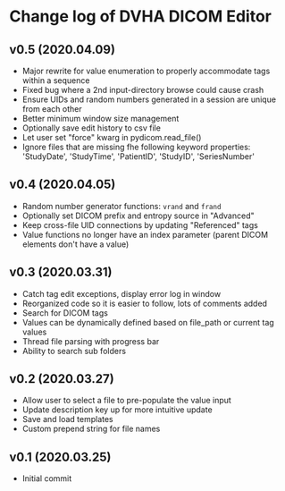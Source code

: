 # Change log of DVHA DICOM Editor

v0.5 (2020.04.09)
--------------------
 - Major rewrite for value enumeration to properly accommodate tags within a sequence
 - Fixed bug where a 2nd input-directory browse could cause crash
 - Ensure UIDs and random numbers generated in a session are unique from each other
 - Better minimum window size management
 - Optionally save edit history to csv file
 - Let user set "force" kwarg in pydicom.read_file()
 - Ignore files that are missing fhe following keyword properties:  
    'StudyDate', 'StudyTime', 'PatientID', 'StudyID', 'SeriesNumber'


v0.4 (2020.04.05)
--------------------
 - Random number generator functions: `vrand` and `frand`
 - Optionally set DICOM prefix and entropy source in "Advanced"
 - Keep cross-file UID connections by updating "Referenced" tags
 - Value functions no longer have an index parameter (parent DICOM elements don't have a value)

v0.3 (2020.03.31)
--------------------
 - Catch tag edit exceptions, display error log in window
 - Reorganized code so it is easier to follow, lots of comments added
 - Search for DICOM tags
 - Values can be dynamically defined based on file_path or current tag values
 - Thread file parsing with progress bar
 - Ability to search sub folders
 
 
v0.2 (2020.03.27)
--------------------
 - Allow user to select a file to pre-populate the value input
 - Update description key up for more intuitive update
 - Save and load templates
 - Custom prepend string for file names

v0.1 (2020.03.25)
--------------------
 - Initial commit
